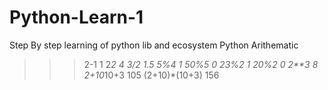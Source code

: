 # Python-Learn-1
Step By step learning of python lib and ecosystem
Python Arithematic 
>>> 2-1
1
>>> 2*2
4
>>> 3/2
1.5
>>> 5%4
1
>>> 50%5
0
>>> 23%2
1
>>> 20%2
0
>>> 2**3
8
>>> 2+10*10+3
105
>>> (2+10)*(10+3)
156
>>>

